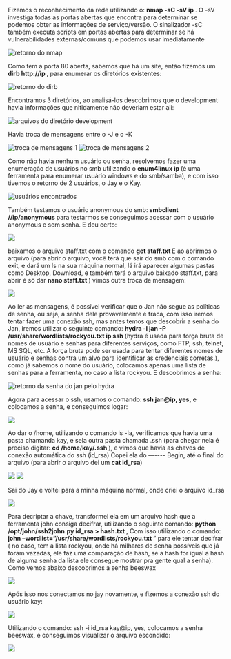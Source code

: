 <p> Fizemos o reconhecimento da rede utilizando o: <b> nmap -sC -sV ip </b> .
O -sV investiga todas as portas abertas que encontra para determinar se podemos obter as informações de serviço/versão. 
O sinalizador -sC também executa scripts em portas abertas para determinar se há vulnerabilidades externas/comuns que podemos usar imediatamente
</p>
<img src="https://raw.githubusercontent.com/LuaFly/tryhackme/main/basic_pentesting/images/Captura%20de%20tela%20de%202023-03-29%2020-26-08.png" alt="retorno do nmap"/>

<p> Como tem a porta 80 aberta, sabemos que há um site, então fizemos um <b>dirb http://ip </b>, para enumerar os diretórios existentes: </p>
<img src="https://raw.githubusercontent.com/LuaFly/tryhackme/main/basic_pentesting/images/Captura%20de%20tela%20de%202023-03-29%2020-29-30.png" alt="retorno do dirb" />

<p>Encontramos 3 diretórios, ao analisá-los descobrimos que o development havia informações que nitidamente não deveriam estar ali: </p>
<img src="https://raw.githubusercontent.com/LuaFly/tryhackme/main/basic_pentesting/images/Captura%20de%20tela%20de%202023-03-29%2020-30-48.png" alt="arquivos do diretório development" />

<p> Havia troca de mensagens entre o -J e o -K </p>
<img src="https://raw.githubusercontent.com/LuaFly/tryhackme/main/basic_pentesting/images/Captura%20de%20tela%20de%202023-03-29%2020-31-02.png" alt="troca de mensagens 1"/>
<img src="https://raw.githubusercontent.com/LuaFly/tryhackme/main/basic_pentesting/images/Captura%20de%20tela%20de%202023-03-29%2020-32-02.png" alt="troca de mensagens 2"/>

<p> Como não havia nenhum usuário ou senha, resolvemos fazer uma enumeração de usuários no smb utilizando o <b> enum4linux ip </b>(é uma ferramenta para enumerar usuário windows e do smb/samba), e com isso tivemos o retorno de 2 usuários, o Jay e o Kay. </p> 
<img src="https://raw.githubusercontent.com/LuaFly/tryhackme/main/basic_pentesting/images/Captura%20de%20tela%20de%202023-03-29%2020-36-35.png" alt="usuários encontrados"/>
<p> Também testamos o usuário anonymous do smb:<b> smbclient //ip/anonymous </b> para testarmos se conseguimos acessar com o usuário anonymous e sem senha.  E deu certo:</p>
<img src="https://raw.githubusercontent.com/LuaFly/tryhackme/main/basic_pentesting/images/Captura%20de%20tela%20de%202023-03-29%2020-38-34.png"/>
<p> baixamos o arquivo staff.txt com o comando <b> get staff.txt </b>
E ao abrirmos o arquivo (para abrir o arquivo, você terá que sair do smb com o comando exit, e dará um ls na sua máquina normal, lá irá aparecer algumas pastas como Desktop, Download, e também terá o arquivo baixado staff.txt, para abrir é só dar <b> nano staff.txt </b>) vimos outra troca de mensagem: </p>

<img src="https://raw.githubusercontent.com/LuaFly/tryhackme/main/basic_pentesting/images/Captura%20de%20tela%20de%202023-03-29%2020-39-45.png" />

<p> Ao ler as mensagens, é possível verificar que o Jan não segue as políticas de senha, ou seja, a senha dele provavelmente é fraca, com isso iremos tentar fazer uma conexão ssh, mas antes temos que descobrir a senha do Jan, iremos utilizar o seguinte comando: <b> hydra -l jan -P /usr/share/wordlists/rockyou.txt ip ssh </b> (hydra é  usada para força bruta de nomes de usuário e senhas para diferentes serviços, como FTP, ssh, telnet, MS SQL, etc. A força bruta pode ser usada para tentar diferentes nomes de usuário e senhas contra um alvo para identificar as credenciais corretas.), como já sabemos o nome do usuário, colocamos apenas uma lista de senhas para a ferramenta, no caso a lista rockyou. E descobrimos a senha: </p>
<img src="https://raw.githubusercontent.com/LuaFly/tryhackme/main/basic_pentesting/images/Captura%20de%20tela%20de%202023-03-29%2020-48-41.png" alt="retorno da senha do jan pelo hydra" />

<p> Agora para acessar o ssh, usamos o comando:<b> ssh jan@ip, yes,</b> e colocamos a senha, e conseguimos logar: </p>
<img src="https://raw.githubusercontent.com/LuaFly/tryhackme/main/basic_pentesting/images/Captura%20de%20tela%20de%202023-03-29%2020-50-33.png"/>

<p> Ao dar o /home, utilizando o comando ls -la, verificamos que havia uma pasta chamanda kay, e sela outra pasta chamada .ssh (para chegar nela é preciso digitar: <b> cd /home/kay/.ssh </b>), e vimos que havia as chaves de conexão automática do ssh (id_rsa) Copei ela do —---- Begin, até o final do arquivo (para abrir o arquivo dei um <b>cat id_rsa</b>) </p>
<img src="https://raw.githubusercontent.com/LuaFly/tryhackme/main/basic_pentesting/images/Captura%20de%20tela%20de%202023-03-29%2020-53-37.png" />
<img src="https://github.com/LuaFly/tryhackme/blob/main/basic_pentesting/images/Captura%20de%20tela%20de%202023-03-29%2020-53-21.png" />

<p> Sai do Jay e voltei para a minha máquina normal, onde criei o arquivo id_rsa </p>
<img src="https://raw.githubusercontent.com/LuaFly/tryhackme/main/basic_pentesting/images/Captura%20de%20tela%20de%202023-03-29%2020-55-02.png" />

<p> Para decriptar a chave, transformei ela em um arquivo hash que a ferramenta john consiga decifrar, utilizando o seguinte comando: <b> python /opt/john/ssh2john.py id_rsa > hash.txt </b>,
Com isso utilizando o comando: <b> john  –wordlist=”/usr/share/wordlists/rockyou.txt </b>” para ele tentar decifrar ( no caso, tem a lista rockyou, onde há milhares de senha possíveis que já foram vazadas, ele faz uma comparação de hash, se a hash for igual a hash de alguma senha da lista ele consegue mostrar pra gente qual a senha). Como vemos abaixo descobrimos a senha beeswax </p>
<img src="https://raw.githubusercontent.com/LuaFly/tryhackme/main/basic_pentesting/images/Captura%20de%20tela%20de%202023-03-29%2021-02-12.png" />

<p> Após isso nos conectamos no jay novamente, e fizemos a conexão ssh do usuário kay: </p>
<img src="https://raw.githubusercontent.com/LuaFly/tryhackme/main/basic_pentesting/images/Captura%20de%20tela%20de%202023-03-29%2021-03-39.png" />

<p> Utilizando o comando: ssh -i id_rsa kay@ip, yes, colocamos a senha beeswax, e conseguimos visualizar o arquivo escondido:</p>
<img src="https://raw.githubusercontent.com/LuaFly/tryhackme/main/basic_pentesting/images/Captura%20de%20tela%20de%202023-03-29%2021-06-08.png"/>
